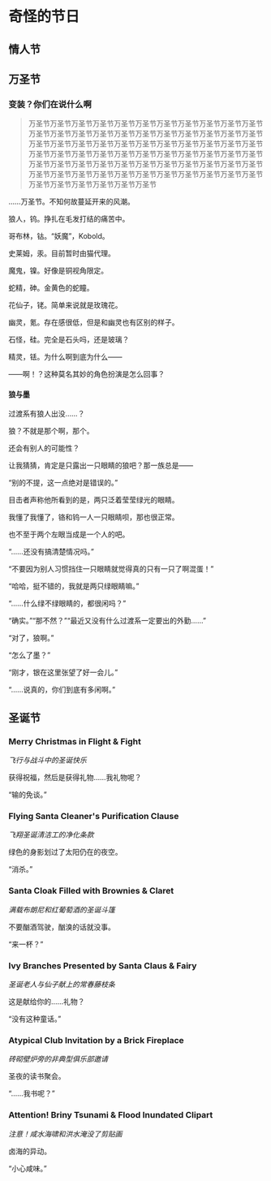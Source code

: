 # 奇怪的节日

## 情人节

## 万圣节

### 变装？你们在说什么啊

>万圣节万圣节万圣节万圣节万圣节万圣节万圣节万圣节万圣节万圣节万圣节万圣节万圣节万圣节万圣节万圣节万圣节万圣节万圣节万圣节万圣节万圣节万圣节万圣节万圣节万圣节万圣节万圣节万圣节万圣节万圣节万圣节万圣节万圣节万圣节万圣节万圣节万圣节万圣节万圣节万圣节万圣节万圣节万圣节万圣节万圣节万圣节万圣节万圣节万圣节万圣节万圣节万圣节万圣节万圣节万圣节万圣节万圣节万圣节万圣节万圣节万圣节万圣节万圣节万圣节万圣节万圣节万圣节万圣节万圣节万圣节万圣节

……万圣节。不知何故蔓延开来的风潮。

狼人，钨。挣扎在毛发打结的痛苦中。

哥布林，钴。“妖魔”，Kobold。

史莱姆，汞。目前暂时由猫代理。

魔鬼，镍。好像是铜视角限定。

蛇精，砷。金黄色的蛇瞳。

花仙子，铑。简单来说就是玫瑰花。

幽灵，氪。存在感很低，但是和幽灵也有区别的样子。

石怪，硅。完全是石头吗，还是玻璃？

精灵，铥。为什么啊到底为什么——

——啊！？这种莫名其妙的角色扮演是怎么回事？

#### 狼与墨

过渡系有狼人出没……？

狼？不就是那个啊，那个。

还会有别人的可能性？

让我猜猜，肯定是只露出一只眼睛的狼吧？那一族总是——

“别的不提，这一点绝对是错误的。”

目击者声称他所看到的是，两只泛着莹莹绿光的眼睛。

我懂了我懂了，铬和钨一人一只眼睛呗，那也很正常。

也不至于两个左眼当成是一个人的吧。

“……还没有搞清楚情况吗。”

“不要因为别人习惯挡住一只眼睛就觉得真的只有一只了啊混蛋！”

“哈哈，挺不错的，我就是两只绿眼睛嘛。”

“……什么绿不绿眼睛的，都很闲吗？”

“确实。”“那不然？”“最近又没有什么过渡系一定要出的外勤……”

“对了，狼啊。”

“怎么了墨？”

“刚才，银在这里张望了好一会儿。”

“……说真的，你们到底有多闲啊。”

## 圣诞节

### Merry Christmas in <span class="c009">F</span>light & <span class="c009">F</span>ight

*飞行与战斗中的圣诞快乐*

获得祝福，然后是获得礼物……我礼物呢？

“输的免谈。”

### <span class="c009">F</span>lying Santa <span class="c017">Cl</span>eaner's Purification <span class="c017">Cl</span>ause

*飞翔圣诞清洁工的净化条款*

绿色的身影划过了太阳仍在的夜空。

“消杀。”

### Santa <span class="c017">Cl</span>oak <span class="c009">F</span>illed with <span class="c035">Br</span>ownies & <span class="c017">Cl</span>aret

*满载布朗尼和红葡萄酒的圣诞斗篷*

不要酗酒驾驶，酗溴的话就没事。

“来一杯？”

### <span class="c053">I</span>vy <span class="c035">Br</span>anches Presented by Santa <span class="c017">Cl</span>aus & <span class="c009">F</span>airy

*圣诞老人与仙子献上的常春藤枝条*

这是献给你的……礼物？

“没有这种童话。”

### <span class="c085">At</span>ypical <span class="c017">Cl</span>ub <span class="c053">I</span>nvitation  by a <span class="c035">Br</span>ick <span class="c009">F</span>ireplace

*砖砌壁炉旁的非典型俱乐部邀请*

圣夜的读书聚会。

“……我书呢？”

### <span class="c085">At</span>tention! <span class="c035">Br</span>iny <span class="c117">Ts</span>unami & <span class="c009">F</span>lood <span class="c053">I</span>nundated <span class="c017">Cl</span>ipart

*注意！咸水海啸和洪水淹没了剪贴画*

卤海的异动。

“小心咸味。”
